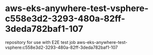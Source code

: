 # aws-eks-anywhere-test-vsphere-c558e3d2-3293-480a-82ff-3deda782baf1-107
repository for use with E2E test job aws-eks-anywhere-test-vsphere:c558e3d2-3293-480a-82ff-3deda782baf1-107
